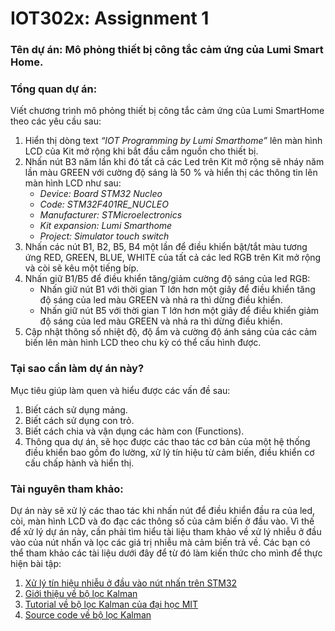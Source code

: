 # IOT302x: Assignment 1

### Tên dự án: Mô phỏng thiết bị công tắc cảm ứng của Lumi Smart Home.

### Tổng quan dự án:
Viết chương trình mô phỏng thiết bị công tắc cảm ứng của Lumi SmartHome theo các yêu cầu sau:
1. Hiển thị dòng text *“IOT Programming by Lumi Smarthome”* lên màn hình LCD của Kit mở rộng khi bắt đầu cắm nguồn cho thiết bị.
2. Nhấn nút B3 năm lần khi đó tất cả các Led trên Kit mở rộng sẽ nháy năm lần màu GREEN với cường độ sáng là 50 % và hiển thị các thông tin lên màn hình LCD như sau:
   - *Device: Board STM32 Nucleo*
   - *Code: STM32F401RE_NUCLEO*
   - *Manufacturer: STMicroelectronics*
   - *Kit expansion: Lumi Smarthome*
   - *Project: Simulator touch switch*
3. Nhấn các nút B1, B2, B5, B4 một lần để điều khiển bật/tắt màu tương ứng RED, GREEN, BLUE, WHITE của tất cả các led RGB trên Kit mở rộng và còi sẽ kêu một tiếng bíp.
4. Nhấn giữ B1/B5 để điều khiển tăng/giảm cường độ sáng của led RGB:
   - Nhấn giữ nút B1 với thời gian T lớn hơn một giây để điều khiển tăng độ sáng của led màu GREEN và nhả ra thì dừng điều khiển.
   - Nhấn giữ nút B5 với thời gian T lớn hơn một giây để điều khiển giảm độ sáng của led màu GREEN và nhả ra thì dừng điều khiển.
5. Cập nhật thông số nhiệt độ, độ ẩm và cường độ ánh sáng của các cảm biến lên màn hình LCD theo chu kỳ có thể cấu hình được.

### Tại sao cần làm dự án này?
Mục tiêu giúp làm quen và hiểu được các vấn đề sau:
1. Biết cách sử dụng mảng.
2. Biết cách sử dụng con trỏ.
3. Biết cách chia và vận dụng các hàm con (Functions).
4. Thông qua dự án, sẽ học được các thao tác cơ bản của một hệ thống điều khiển bao gồm đo lường, xử lý tín hiệu từ cảm biến, điều khiển cơ cấu chấp hành và hiển thị.

### Tài nguyên tham khảo:
Dự án này sẽ xử lý các thao tác khi nhấn nút để điều khiển đầu ra của led, còi, màn hình LCD và đo đạc các thông số của cảm biến ở đầu vào. Vì thế để xử lý dự án này, cần phải tìm hiểu tài liệu tham khảo về xử lý nhiễu ở đầu vào của nút nhấn và lọc các giá trị nhiễu mà cảm biến trả về. Các bạn có thể tham khảo các tài liệu dưới đây để từ đó làm kiến thức cho mình để thực hiện bài tập:
1. [Xử lý tín hiệu nhiễu ở đầu vào nút nhấn trên STM32](http://www.emcu.it/STM32/STM32Discovery-Debounce/STM32Discovery-InputWithDebounce_Output_UART_SPI_SysTick.html)
2. [Giới thiệu về bộ lọc Kalman](https://www.kalmanfilter.net/default.aspx)
3. [Tutorial về bộ lọc Kalman của đại học MIT](https://web.mit.edu/kirtley/kirtley/binlustuff/literature/control/Kalman%20filter.pdf)
4. [Source code về bộ lọc Kalman](https://github.com/HoangNH95/IOT-Programming-with-Master-Embedded/blob/master/Courseware%202/Kalman_filter.7z)
